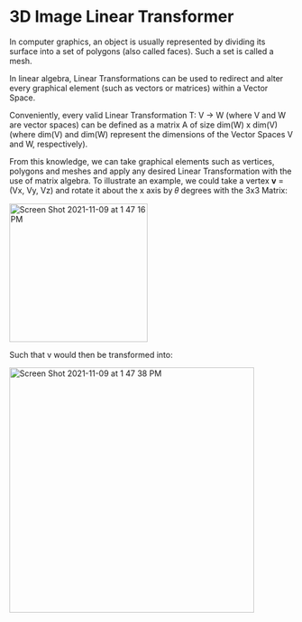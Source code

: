 # 3D Image Linear Transformer

In computer graphics, an object is usually represented by dividing its surface into a set of polygons (also called faces). Such a set is called a mesh.

In linear algebra, Linear Transformations can be used to redirect and alter every graphical element (such as vectors or matrices) within a Vector Space.

Conveniently, every valid Linear Transformation T: V -> W (where V and W are vector spaces) can be defined as a matrix A of size dim(W) x dim(V) (where dim(V) and dim(W) represent the dimensions of the Vector Spaces V and W, respectively).

From this knowledge, we can take graphical elements such as vertices, polygons and meshes and apply any desired Linear Transformation with the use of matrix algebra. To illustrate an example, we could take a vertex **v** = (Vx, Vy, Vz) and rotate it about the x axis by 𝜃 degrees with the 3x3 Matrix:

<img width="245" alt="Screen Shot 2021-11-09 at 1 47 16 PM" src="https://user-images.githubusercontent.com/86801013/140985771-2abb2cfe-ec5d-46e4-ac0b-137ff45aa5e5.png">

Such that v would then be transformed into:

<img width="434" alt="Screen Shot 2021-11-09 at 1 47 38 PM" src="https://user-images.githubusercontent.com/86801013/140985812-9cc79434-c5bb-4513-9828-afd489b3b99f.png">
